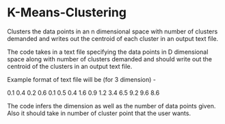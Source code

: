 # K-Means-Clustering
Clusters the data points in an n dimensional space with number of clusters demanded and writes out the centroid of each cluster in an output text file. 

The code takes in a text file specifying the data points in D dimensional space along with number of clusters demanded and should write out the centroid of the clusters in an output text file.

Example format of text file will be (for 3 dimension) - 

0.1 0.4 0.2 
0.6 0.1 0.5 
0.4 1.6 0.9 
1.2 3.4 6.5 
9.2 9.6 8.6

The code infers the dimension as well as the number of data points given. Also it should take in number of cluster point that the user wants. 
